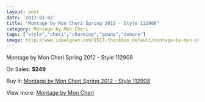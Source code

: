 ```yaml
---
layout: post
date: '2017-03-02'
title: "Montage by Mon Cheri Spring 2012 - Style 112908"
category: Montage by Mon Cheri
tags: ["style","cheri","charming","gowns","demure"]
image: http://www.idealgown.com/1517-thickbox_default/montage-by-mon-cheri-spring-2012-style-112908.jpg
---
```

Montage by Mon Cheri Spring 2012 - Style 112908

On Sales: **$249**
<a href="https://www.idealgown.com/en/montage-by-mon-cheri/696-montage-by-mon-cheri-spring-2012-style-112908.html"><amp-img layout="responsive" width="600" height="600" src="//www.idealgown.com/1517-thickbox_default/montage-by-mon-cheri-spring-2012-style-112908.jpg" alt="Montage by Mon Cheri Spring 2012 - Style 112908 0" /></a>
<a href="https://www.idealgown.com/en/montage-by-mon-cheri/696-montage-by-mon-cheri-spring-2012-style-112908.html"><amp-img layout="responsive" width="600" height="600" src="//www.idealgown.com/1518-thickbox_default/montage-by-mon-cheri-spring-2012-style-112908.jpg" alt="Montage by Mon Cheri Spring 2012 - Style 112908 1" /></a>

Buy it: [Montage by Mon Cheri Spring 2012 - Style 112908](https://www.idealgown.com/en/montage-by-mon-cheri/696-montage-by-mon-cheri-spring-2012-style-112908.html "Montage by Mon Cheri Spring 2012 - Style 112908")

View more: [Montage by Mon Cheri](https://www.idealgown.com/en/9-montage-by-mon-cheri "Montage by Mon Cheri")
